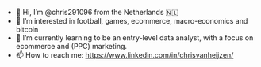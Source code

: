 - 👋 Hi, I’m @chris291096 from the Netherlands 🇳🇱 
- 👀 I’m interested in football, games, ecommerce, macro-economics and bitcoin
- 🌱 I’m currently learning to be an entry-level data analyst, with a focus on ecommerce and (PPC) marketing.
- 📫 How to reach me: https://www.linkedin.com/in/chrisvanheijzen/

<!---
chris291096/chris291096 is a ✨ special ✨ repository because its `README.md` (this file) appears on your GitHub profile.
You can click the Preview link to take a look at your changes.
--->
